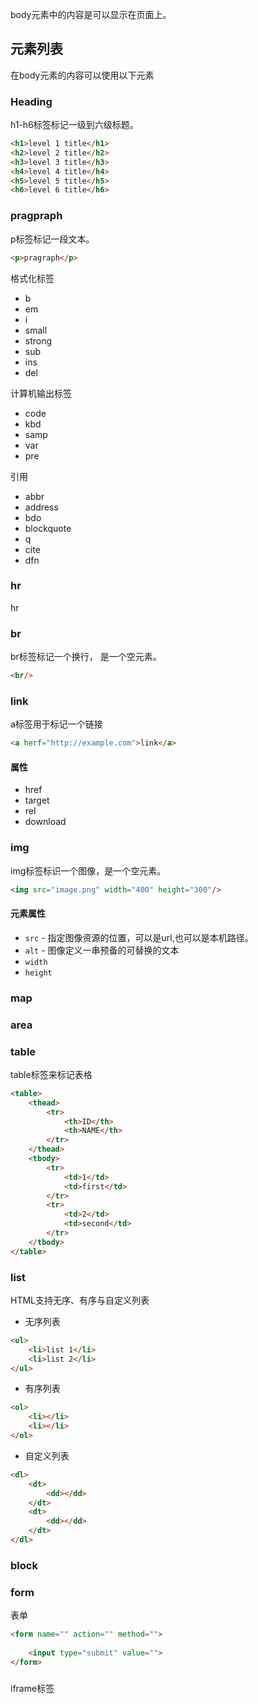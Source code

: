 body元素中的内容是可以显示在页面上。



## 元素列表

在body元素的内容可以使用以下元素

### Heading

h1-h6标签标记一级到六级标题。

```html
<h1>level 1 title</h1>
<h2>level 2 title</h2>
<h3>level 3 title</h3>
<h4>level 4 title</h4>
<h5>level 5 title</h5>
<h6>level 6 title</h6>
```

### pragpraph

p标签标记一段文本。

```html
<p>pragraph</p>
```
格式化标签

* b
* em
* i
* small
* strong
* sub
* ins
* del

计算机输出标签

* code
* kbd
* samp
* var
* pre

引用

* abbr
* address
* bdo
* blockquote
* q
* cite
* dfn

### hr

hr

### br

br标签标记一个换行， 是一个空元素。

```html
<br/>
```

### link

a标签用于标记一个链接

```html
<a herf="http://example.com">link</a>
```

#### 属性

* href
* target
* rel
* download

### img

img标签标识一个图像，是一个空元素。

```html
<img src="image.png" width="400" height="300"/>
```

#### 元素属性

* `src` - 指定图像资源的位置，可以是url,也可以是本机路径。
* `alt` - 图像定义一串预备的可替换的文本
* `width`
* `height` 

### map

### area

### table

table标签来标记表格

```html
<table>
    <thead>
        <tr>
            <th>ID</th>
            <th>NAME</th>
        </tr>
    </thead>
    <tbody>
        <tr>
            <td>1</td>
            <td>first</td>
        </tr>
        <tr>
            <td>2</td>
            <td>second</td>
        </tr>
    </tbody>
</table>
```


### list

HTML支持无序、有序与自定义列表

* 无序列表

```html
<ul>
    <li>list 1</li>
    <li>list 2</li>
</ul>
```

* 有序列表

```html
<ol>
    <li></li>
    <li></li>
</ol>
```

* 自定义列表

```html
<dl>
    <dt>
        <dd></dd>
    </dt>
    <dt>
        <dd></dd>
    </dt>
</dl>
```

### block

### form

表单

```html
<form name="" action="" method="">
    
    <input type="submit" value="">
</form>
```



###
iframe标签